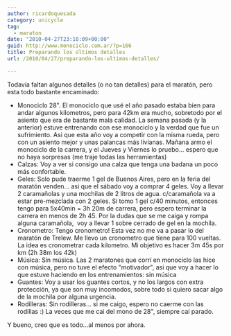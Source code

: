 ```yaml
---
author: ricardoquesada
category: unicycle
tag:
  - maraton
date: "2010-04-27T23:10:09+00:00"
guid: http://www.monociclo.com.ar/?p=166
title: Preparando los últimos detalles
url: /2010/04/27/preparando-los-ultimos-detalles/

---
```

Todavía faltan algunos detalles (o no tan detalles) para el maratón, pero esta todo bastante encaminado:

- Monociclo 28". El monociclo que usé el año pasado estaba bien para andar algunos kilometros, pero para 42km era mucho, sobretodo por el asiento que era de bastante mala calidad. La semana pasada (y la anterior) estuve entrenando con ese monociclo y la verdad que fue un sufrimiento. Asi que esta año voy a competir con la misma rueda, pero con un asiento mejor y unas palancas más livianas. Mañana armo el monociclo de la carrera, y el Jueves y Viernes lo pruebo... espero que no haya sorpresas (me traje todas las herramientas)
- Calzas: Voy a ver si consigo una calza que tenga una badana un poco más confortable.
- Geles: Solo pude traerme 1 gel de Buenos Aires, pero en la feria del maratón venden... asi que el sábado voy a comprar 4 geles. Voy a llevar 2 caramañolas y una mochilas de 2 litros de agua. c/caramañola va a estar pre-mezclada con 2 geles. Si tomo 1 gel c/40 minutos, entonces tengo para 5x40min = 3h 20m de carrera, pero espero terminar la carrera en menos de 2h 45. Por la dudas que se me caiga y rompa alguna caramañola,  voy a llevar 1 sobre cerrado de gel en la mochila.
- Cronometro: Tengo cronometro! Esta vez no me va a pasar lo del maratón de Trelew. Me llevo un cronometro que tiene para 100 vueltas. La idea es cronometrar cada kilometro. Mi objetivo es hacer 3m 45s por km (2h 38m los 42k)
- Música: Sin música. Las 2 maratones que corrí en monociclo las hice con música, pero no tuve el efecto "motivador", asi que voy a hacer lo que estuve haciendo en los entrenamientos: sin música
- Guantes: Voy a usar los guantes cortos, y no los largos con extra protección, ya que son muy incomodos, sobre todo si quiero sacar algo de la mochila por alguna urgencia.
- Rodilleras: Sin rodilleras... si me caigo, espero no caerme con las rodillas :) La veces que me cai del mono de 28", siempre caí parado.

Y bueno, creo que es todo...al menos por ahora.
